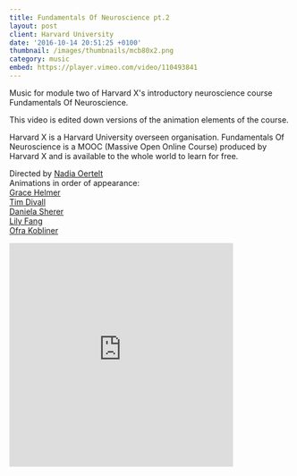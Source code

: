 ```yaml
---
title: Fundamentals Of Neuroscience pt.2
layout: post
client: Harvard University
date: '2016-10-14 20:51:25 +0100'
thumbnail: /images/thumbnails/mcb80x2.png
category: music
embed: https://player.vimeo.com/video/110493841
---
```


Music for module two of Harvard X's introductory neuroscience course Fundamentals Of Neuroscience.

This video is edited down versions of the animation elements of the course.

Harvard X is a Harvard University overseen organisation. Fundamentals Of Neuroscience is a MOOC (Massive Open Online Course) produced by Harvard X and is available to the whole world to learn for free.

Directed by [Nadia Oertelt](http://www.nadjaoertelt.com/)  
Animations in order of appearance:  
[Grace Helmer](gracehelmer.co.uk "Grace Helmer")  
[Tim Divall](timdivall.blogspot.co.uk "Tim Divall")  
[Daniela Sherer](danielasherer.com "Daniela Sherer")  
[Lily Fang](lilyfang.com "Lily Fang")  
[Ofra Kobliner](cargocollective.com/ofrakobliner "Ofra Kobliner")

<div id="bc"><iframe style="border: 0; width: 400px; height: 400px;" src="https://bandcamp.com/EmbeddedPlayer/album=706822942/size=large/bgcol=ffffff/linkcol=333333/minimal=true/track=211244967/transparent=true/" seamless><a href="http://skillbard.bandcamp.com/album/harvard-fundamentals-of-neuroscience-module-2">Harvard—Fundamentals of Neuroscience Module 3 by Skillbard</a></iframe></div>
